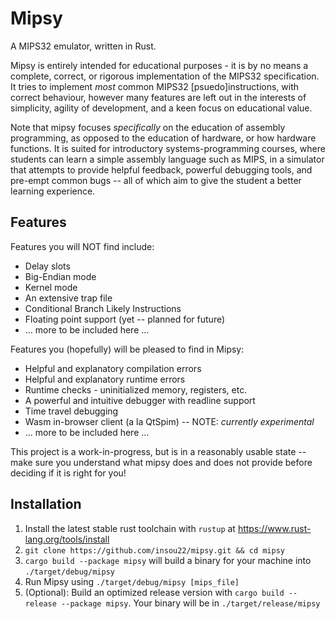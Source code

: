 # Mipsy

A MIPS32 emulator, written in Rust.

Mipsy is entirely intended for educational purposes - it is by no means a complete, correct, or rigorous implementation of the MIPS32 specification. It tries to implement *most* common MIPS32 \[psuedo\]instructions, with correct behaviour, however many features are left out in the interests of simplicity, agility of development, and a keen focus on educational value.

Note that mipsy focuses *specifically* on the education of assembly programming, as opposed to the education of hardware, or how hardware functions. It is suited for introductory systems-programming courses, where students can learn a simple assembly language such as MIPS, in a simulator that attempts to provide helpful feedback, powerful debugging tools, and pre-empt common bugs -- all of which aim to give the student a better learning experience.


## Features

Features you will NOT find include:
- Delay slots
- Big-Endian mode
- Kernel mode
- An extensive trap file
- Conditional Branch Likely Instructions
- Floating point support (yet -- planned for future)
- ... more to be included here ...

Features you (hopefully) will be pleased to find in Mipsy:
- Helpful and explanatory compilation errors
- Helpful and explanatory runtime errors
- Runtime checks - uninitialized memory, registers, etc.
- A powerful and intuitive debugger with readline support
- Time travel debugging
- Wasm in-browser client (a la QtSpim) -- NOTE: *currently experimental*
- ... more to be included here ...

This project is a work-in-progress, but is in a reasonably usable state -- make sure you understand what mipsy does and does not provide before deciding if it is right for you!


## Installation

1. Install the latest stable rust toolchain with `rustup` at https://www.rust-lang.org/tools/install
2. `git clone https://github.com/insou22/mipsy.git && cd mipsy`
3. `cargo build --package mipsy` will build a binary for your machine into `./target/debug/mipsy`
4. Run Mipsy using `./target/debug/mipsy [mips_file]`
5. (Optional): Build an optimized release version with `cargo build --release --package mipsy`. Your binary will be in `./target/release/mipsy`
